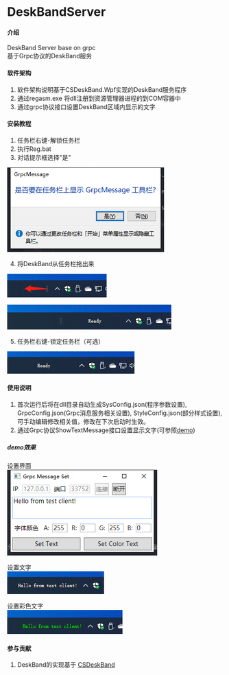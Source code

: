 # DeskBandServer

#### 介绍
  DeskBand Server base on grpc  
  基于Grpc协议的DeskBand服务

#### 软件架构
1.  软件架构说明基于CSDeskBand.Wpf实现的DeskBand服务程序
2.  通过regasm.exe 将dll注册到资源管理器进程的到COM容器中
3.  通过grpc协议接口设置DeskBand区域内显示的文字

#### 安装教程

1.  任务栏右键-解锁任务栏
2.  执行Reg.bat
3.  对话提示框选择"是"

![对话框](images/Install_1.png)

4.  将DeskBand从任务栏拖出来

![拖拽前](images/Install_2.png)

![拖拽后](images/Install_3.png)

5.  任务栏右键-锁定任务栏（可选）

![锁定后后](images/Install_4.png)

#### 使用说明

1.  首次运行后将在dll目录自动生成SysConfig.json(程序参数设置), GrpcConfig.json(Grpc消息服务相关设置), StyleConfig.json(部分样式设置),可手动编辑修改相关值，修改在下次启动时生效。
2.  通过Grpc协议ShowTextMessage接口设置显示文字(可参照[demo](demo/))
##### demo效果

  设置界面  
  ![设置界面](images/Demo_Set.png)

  设置文字  
  ![显示文字](images/Demo_Text.png)

  设置彩色文字  
  ![显示绿色文字](images/Demo_GreenText.png)


#### 参与贡献

1.  DeskBand的实现基于 [CSDeskBand](https://github.com/dsafa/CSDeskBand)
